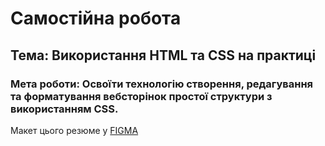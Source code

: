 # Самостійна робота 

## Тема: Використання HTML та CSS на практиці

### Мета роботи: Освоїти технологію створення, редагування та форматування вебсторінок простої структури з використанням CSS.

Макет цього резюме у [FIGMA](https://www.figma.com/file/gzWgaG3ZWsurI1usSICLGy/resume_Pozikhailo?type=design&node-id=0%3A1&mode=design&t=VRC42XtADePvIyC0-1)
